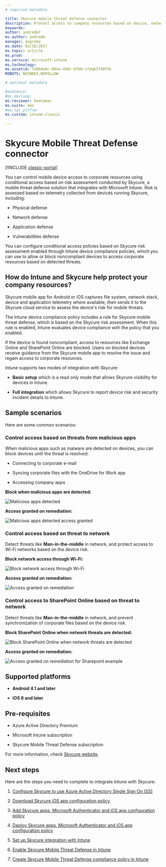 ```yaml
---
# required metadata

title: Skycure mobile threat defense connector 
description: Protect access to company resources based on device, network and application risk with the Skycure Mobile Threat Defense connector and Intune.
keywords:
author: andredm7
ms.author: andredm
manager: angrobe
ms.date: 03/16/2017
ms.topic: article
ms.prod:
ms.service: microsoft-intune
ms.technology:
ms.assetid: 7a004e6c-604a-448c-bfb8-cfda63749f5b
ROBOTS: NOINDEX,NOFOLLOW

# optional metadata

#audience:
#ms.devlang:
ms.reviewer: heenamac
ms.suite: ems
#ms.tgt_pltfrm:
ms.custom: intune-classic

---
```


# Skycure Mobile Threat Defense connector

[!INCLUDE [classic-portal](../includes/classic-portal.md)]

You can control mobile device access to corporate resources using conditional access based on risk assessment conducted by Skycure, a mobile threat defense solution that integrates with Microsoft Intune. Risk is assessed based on telemetry collected from devices running Skycure, including:

-   Physical defense

-   Network defense

-   Application defense

-   Vulnerabilities defense

You can configure conditional access policies based on Skycure risk assessment enabled through Intune device compliance policies, which you can use to allow or block noncompliant devices to access corporate resources based on detected threats.

## How do Intune and Skycure help protect your company resources?

Skycure mobile app for Android or iOS captures file system, network stack, device and application telemetry where available, then sends it to the Skycure cloud service to assess the device's risk for mobile threats.

The Intune device compliance policy includes a rule for Skycure mobile threat defense, which is based on the Skycure risk assessment. When this rule is enabled, Intune evaluates device compliance with the policy that you enabled.

If the device is found noncompliant, access to resources like Exchange Online and SharePoint Online are blocked. Users on blocked devices receive guidance from the Skycure mobile app to resolve the issue and regain access to corporate resources.

Intune supports two modes of integration with Skycure:

-   **Basic setup** which is a read only mode that allows Skycure visibility for devices in Intune.

-   **Full integration** which allows Skycure to report device risk and security incident details to Intune.

## Sample scenarios

Here are some common scenarios:

### Control access based on threats from malicious apps

When malicious apps such as malware are detected on devices, you can block devices until the threat is resolved:

-   Connecting to corporate e-mail

-   Syncing corporate files with the OneDrive for Work app

-   Accessing company apps

**Block when malicious apps are detected:**

![Malicious apps detected](../media/mtp/skycure-arch-1.png)

**Access granted on remediation:**

![Malicious apps detected access granted](../media/mtp/skycure-arch-2.png)

### Control access based on threat to network

Detect threats like **Man-in-the-middle** in network, and protect access to Wi-Fi networks based on the device risk.

**Block network access through Wi-Fi:**

![Block network access through Wi-Fi](../media/mtp/skycure-arch-3.png)

**Access granted on remediation:**

![Access granted on remediation](../media/mtp/skycure-arch-4.png)

### Control access to SharePoint Online based on threat to network

Detect threats like **Man-in-the-middle** in network, and prevent synchronization of corporate files based on the device risk.

**Block SharePoint Online when network threats are detected:**

![Block SharePoint Online when network threats are detected](../media/mtp/skycure-arch-5.png)

**Access granted on remediation:**

![Access granted on remediation for Sharepoint example](../media/mtp/skycure-arch-6.png)

## Supported platforms

-   **Android 4.1 and later**

-   **iOS 8 and later**

## Pre-requisites

-   Azure Active Directory Premium

-   Microsoft Intune subscription

-   Skycure Mobile Threat Defense subscription

For more information, check [Skycure website](https://www.skycure.com/skycure-microsoft-integration/).

## Next steps

Here are the steps you need to complete to integrate Intune with Skycure:

1.  [Configure Skycure to use Azure Active Directory Single Sign On (SS)](/intune-classic/deploy-use/configure-skycure-to-use-azure-active-directory-single-sign-on)

2.  [Download Skycure iOS app configuration policy](/intune-classic/deploy-use/download-skycure-ios-app-configuration-policy)

3.  [Add Skycure apps, Microsoft Authenticator and iOS app configuration policy](/intune-classic/deploy-use/add-skycure-apps-microsoft-authenticator-and-ios-app-configuration-policy)

4.  [Deploy Skycure apps, Microsoft Authenticator and iOS app configuration policy](/intune-classic/deploy-use/deploy-skycure-apps-microsoft-authenticator-app-and-ios-app-configuration-policy)

5.  [Set up Skycure integration with Intune](/intune-classic/deploy-use/setup-the-skycure-integration-with-Intune)

6.  [Enable Skycure Mobile Threat Defense in Intune](/intune-classic/deploy-use/enable-skycure-mobile-threat-defense-in-intune)

7.  [Create Skycure Mobile Threat Defense compliance policy in Intune](/intune-classic/deploy-use/create-skycure-mobile-threat-defense-compliance-policy)
